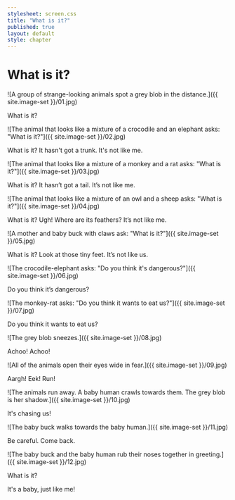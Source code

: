 ```yaml
---
stylesheet: screen.css
title: "What is it?"
published: true
layout: default
style: chapter
---
```


# What is it?

![A group of strange-looking animals spot a grey blob in the distance.]({{ site.image-set }}/01.jpg)

What is it?

![The animal that looks like a mixture of a crocodile and an elephant asks: "What is it?"]({{ site.image-set }}/02.jpg)

What is it? It hasn't got a trunk. It's not like me.

![The animal that looks like a mixture of a monkey and a rat asks: "What is it?"]({{ site.image-set }}/03.jpg)

What is it? It hasn’t got a tail. It’s not like me.

![The animal that looks like a mixture of an owl and a sheep asks: "What is it?"]({{ site.image-set }}/04.jpg)

What is it? Ugh! Where are its feathers? It’s not like me.

![A mother and baby buck with claws ask: "What is it?"]({{ site.image-set }}/05.jpg)

What is it? Look at those tiny feet. It’s not like us.

![The crocodile-elephant asks: "Do you think it's dangerous?"]({{ site.image-set }}/06.jpg)

Do you think it’s dangerous?

![The monkey-rat asks: "Do you think it wants to eat us?"]({{ site.image-set }}/07.jpg)

Do you think it wants to eat us?

![The grey blob sneezes.]({{ site.image-set }}/08.jpg)

Achoo! Achoo!

![All of the animals open their eyes wide in fear.]({{ site.image-set }}/09.jpg)

Aargh! Eek! Run!

![The animals run away. A  baby human crawls towards them. The grey blob is her shadow.]({{ site.image-set }}/10.jpg)

It's chasing us!

![The baby buck walks towards the baby human.]({{ site.image-set }}/11.jpg)

Be careful. Come back.

![The baby buck and the baby human rub their noses together in greeting.]({{ site.image-set }}/12.jpg)

What is it? 

It's a baby, just like me!
